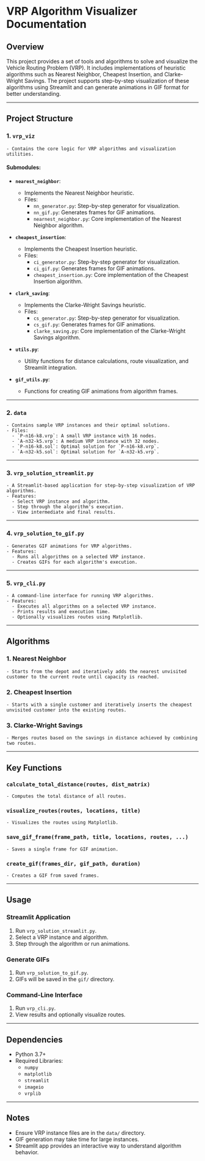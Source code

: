 # VRP Algorithm Visualizer Documentation

## Overview
This project provides a set of tools and algorithms to solve and visualize the Vehicle Routing Problem (VRP). It includes implementations of heuristic algorithms such as Nearest Neighbor, Cheapest Insertion, and Clarke-Wright Savings. The project supports step-by-step visualization of these algorithms using Streamlit and can generate animations in GIF format for better understanding.

---

## Project Structure
### 1. **`vrp_viz`**
    - Contains the core logic for VRP algorithms and visualization utilities.

#### Submodules:
- **`nearest_neighbor`**:
  - Implements the Nearest Neighbor heuristic.
  - Files:
     - `nn_generator.py`: Step-by-step generator for visualization.
     - `nn_gif.py`: Generates frames for GIF animations.
     - `nearnest_neighbor.py`: Core implementation of the Nearest Neighbor algorithm.

- **`cheapest_insertion`**:
  - Implements the Cheapest Insertion heuristic.
  - Files:
     - `ci_generator.py`: Step-by-step generator for visualization.
     - `ci_gif.py`: Generates frames for GIF animations.
     - `cheapest_insertion.py`: Core implementation of the Cheapest Insertion algorithm.

- **`clark_saving`**:
  - Implements the Clarke-Wright Savings heuristic.
  - Files:
     - `cs_generator.py`: Step-by-step generator for visualization.
     - `cs_gif.py`: Generates frames for GIF animations.
     - `clarke_saving.py`: Core implementation of the Clarke-Wright Savings algorithm.

- **`utils.py`**:
  - Utility functions for distance calculations, route visualization, and Streamlit integration.

- **`gif_utils.py`**:
  - Functions for creating GIF animations from algorithm frames.

---

### 2. **`data`**
    - Contains sample VRP instances and their optimal solutions.
    - Files:
      - `P-n16-k8.vrp`: A small VRP instance with 16 nodes.
      - `A-n32-k5.vrp`: A medium VRP instance with 32 nodes.
      - `P-n16-k8.sol`: Optimal solution for `P-n16-k8.vrp`.
      - `A-n32-k5.sol`: Optimal solution for `A-n32-k5.vrp`.

---

### 3. **`vrp_solution_streamlit.py`**
    - A Streamlit-based application for step-by-step visualization of VRP algorithms.
    - Features:
      - Select VRP instance and algorithm.
      - Step through the algorithm's execution.
      - View intermediate and final results.

---

### 4. **`vrp_solution_to_gif.py`**
    - Generates GIF animations for VRP algorithms.
    - Features:
      - Runs all algorithms on a selected VRP instance.
      - Creates GIFs for each algorithm's execution.

---

### 5. **`vrp_cli.py`**
    - A command-line interface for running VRP algorithms.
    - Features:
      - Executes all algorithms on a selected VRP instance.
      - Prints results and execution time.
      - Optionally visualizes routes using Matplotlib.

---

## Algorithms
### 1. **Nearest Neighbor**
    - Starts from the depot and iteratively adds the nearest unvisited customer to the current route until capacity is reached.

### 2. **Cheapest Insertion**
    - Starts with a single customer and iteratively inserts the cheapest unvisited customer into the existing routes.

### 3. **Clarke-Wright Savings**
    - Merges routes based on the savings in distance achieved by combining two routes.

---

## Key Functions
### `calculate_total_distance(routes, dist_matrix)`
    - Computes the total distance of all routes.

### `visualize_routes(routes, locations, title)`
    - Visualizes the routes using Matplotlib.

### `save_gif_frame(frame_path, title, locations, routes, ...)`
    - Saves a single frame for GIF animation.

### `create_gif(frames_dir, gif_path, duration)`
    - Creates a GIF from saved frames.

---

## Usage
### Streamlit Application
1. Run `vrp_solution_streamlit.py`.
2. Select a VRP instance and algorithm.
3. Step through the algorithm or run animations.

### Generate GIFs
1. Run `vrp_solution_to_gif.py`.
2. GIFs will be saved in the `gif/` directory.

### Command-Line Interface
1. Run `vrp_cli.py`.
2. View results and optionally visualize routes.

---

## Dependencies
- Python 3.7+
- Required Libraries:
  - `numpy`
  - `matplotlib`
  - `streamlit`
  - `imageio`
  - `vrplib`

---

## Notes
- Ensure VRP instance files are in the `data/` directory.
- GIF generation may take time for large instances.
- Streamlit app provides an interactive way to understand algorithm behavior.